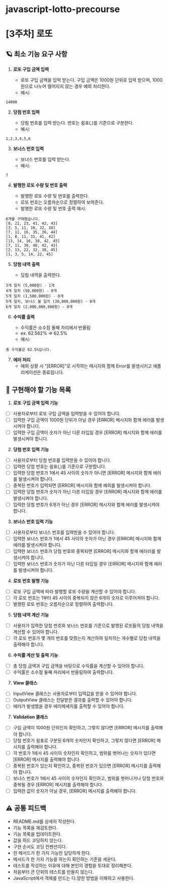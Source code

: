 # javascript-lotto-precourse

# [3주차] 로또

## 🪐 최소 기능 요구 사항

1. **로또 구입 금액 입력**

   - 로또 구입 금액을 입력 받는다. 구입 금액은 1000원 단위로 입력 받으며, 1000원으로 나누어 떨어지지 않는 경우 예외 처리한다.
   - 예시:

```
14000
```

2. **당첨 번호 입력**

   - 당첨 번호를 입력 받는다. 번호는 쉼표(,)를 기준으로 구분한다.
   - 예시:

```
1,2,3,4,5,6
```

3. **보너스 번호 입력**

   - 보너스 번호를 입력 받는다.
   - 예시:

```
7
```

4. **발행한 로또 수량 및 번호 출력**

   - 발행한 로또 수량 및 번호를 출력한다.
   - 로또 번호는 오름차순으로 정렬하여 보여준다.
   - 발행한 로또 수량 및 번호 출력 예시:

```
8개를 구매했습니다.
[8, 21, 23, 41, 42, 43]
[3, 5, 11, 16, 32, 38]
[7, 11, 16, 35, 36, 44]
[1, 8, 11, 31, 41, 42]
[13, 14, 16, 38, 42, 45]
[7, 11, 30, 40, 42, 43]
[2, 13, 22, 32, 38, 45]
[1, 3, 5, 14, 22, 45]
```

5. **당첨 내역 출력**

   - 당첨 내역을 출력한다.

```
3개 일치 (5,000원) - 1개
4개 일치 (50,000원) - 0개
5개 일치 (1,500,000원) - 0개
5개 일치, 보너스 볼 일치 (30,000,000원) - 0개
6개 일치 (2,000,000,000원) - 0개
```

6. **수익률 출력**

   - 수익률은 소수점 둘째 자리에서 반올림
   - ex. 62.562% => 62.5%
   - 예시:

```
총 수익률은 62.5%입니다.
```

7. **에러 처리**
   - 예외 상황 시 "[ERROR]"로 시작하는 메시지와 함께 Error를 발생시키고 애플리케이션은 종료됩니다.

## 📜 구현해야 할 기능 목록

1. **로또 구입 금액 입력 기능**

- [ ] 사용자로부터 로또 구입 금액을 입력받을 수 있어야 합니다.
- [ ] 입력한 구입 금액이 1000원 단위가 아닐 경우 [ERROR] 메시지와 함께 에러를 발생시켜야 합니다.
- [ ] 입력한 구입 금액이 숫자가 아닌 다른 타입일 경우 [ERROR] 메시지와 함께 에러를 발생시켜야 합니다.

2. **당첨 번호 입력 기능**

- [ ] 사용자로부터 당첨 번호를 입력받을 수 있어야 합니다.
- [ ] 입력한 당첨 번호는 쉼표(,)를 기준으로 구분합니다.
- [ ] 입력한 당첨 번호가 1에서 45 사이의 숫자가 아니면 [ERROR] 메시지와 함께 에러를 발생시켜야 합니다.
- [ ] 중복된 번호가 입력되면 [ERROR] 메시지와 함께 예외를 발생시켜야 합니다.
- [ ] 입력한 당첨 번호가 숫자가 아닌 다른 타입일 경우 [ERROR] 메시지와 함께 에러를 발생시켜야 합니다.
- [ ] 입력한 당첨 번호가 6개가 아닌 경우 [ERROR] 메시지와 함께 에러를 발생시켜야 합니다.

3. **보너스 번호 입력 기능**

- [ ] 사용자로부터 보너스 번호를 입력받을 수 있어야 합니다.
- [ ] 입력한 보너스 번호가 1에서 45 사이의 숫자가 아닌 경우 [ERROR] 메시지와 함께 에러를 발생시켜야 합니다.
- [ ] 입력한 보너스 번호가 당첨 번호와 중복되면 [ERROR] 메시지와 함께 에러러를 발생시켜야 합니다.
- [ ] 입력한 보너스 번호가 숫자가 아닌 다른 타입일 경우 [ERROR] 메시지와 함께 에러를 발생시켜야 합니다.

4.  **로또 번호 발행 기능**

- [ ] 로또 구입 금액에 따라 발행할 로또 수량을 계산할 수 있어야 합니다.
- [ ] 각 로또 번호는 1부터 45 사이의 중복되지 않은 6개의 숫자로 이루어져야 합니다.
- [ ] 발행된 로또 번호는 오름차순으로 정렬하여 출력합니다.

5. **당첨 내역 계산 기능**

- [ ] 사용자가 입력한 당첨 번호와 보너스 번호를 기준으로 발행된 로또들의 당첨 내역을 계산할 수 있어야 합니다.
- [ ] 각 로또 번호가 몇 개의 번호를 맞췄는지 계산하여 일치하는 개수별로 당첨 내역을 출력해야 합니다.

6. **수익률 계산 및 출력 기능**

- [ ] 총 당첨 금액과 구입 금액을 바탕으로 수익률을 계산할 수 있어야 합니다.
- [ ] 수익률은 소수점 둘째 자리에서 반올림하여 출력합니다.

7. **View 클래스**

- [ ] InputView 클래스는 사용자로부터 입력값을 받을 수 있어야 합니다.
- [ ] OutputView 클래스는 전달받은 결과를 출력할 수 있어야 합니다.
- [ ] 에러가 발생했을 경우 에러메세지를 출력할 수 있어야 합니다.

7. **Validation 클래스**

- [ ] 구입 금액이 1000원 단위인지 확인하고, 그렇지 않다면 [ERROR] 메시지를 출력해야 합니다.
- [ ] 당첨 번호가 쉼표로 구분된 6개의 숫자인지 확인하고, 그렇지 않다면 [ERROR] 메시지를 출력해야 합니다.
- [ ] 각 번호가 1에서 45 사이의 숫자인지 확인하고, 범위를 벗어나는 숫자가 있다면 [ERROR] 메시지를 출력해야 합니다.
- [ ] 중복된 번호가 있는지 확인하고, 중복된 번호가 있으면 [ERROR] 메시지를 출력해야 합니다.
- [ ] 보너스 번호가 1에서 45 사이의 숫자인지 확인하고, 범위를 벗어나거나 당첨 번호와 중복될 경우 [ERROR] 메시지를 출력해야 합니다.
- [ ] 입력한 값이 숫자가 아닐 경우, [ERROR] 메시지를 출력해야 합니다.

## ⚠️ 공통 피드백

- README.md를 상세히 작성한다.
- 기능 목록을 재검토한다.
- 기능 목록을 업데이트한다.
- 값을 하드 코딩하지 않는다.
- 구현 순서도 코딩 컨벤션이다.
- 한 메서드가 한 가지 기능만 담당하게 한다.
- 메서드가 한 가지 기능을 하는지 확인하는 기준을 세운다.
- 테스트를 작성하는 이유에 대해 본인의 경험을 토대로 정리해본다.
- 처음부터 큰 단위의 테스트를 만들지 않는다.
- JavaScript에서 객체를 만드는 다.양한 방법을 이해하고 사용한다.
